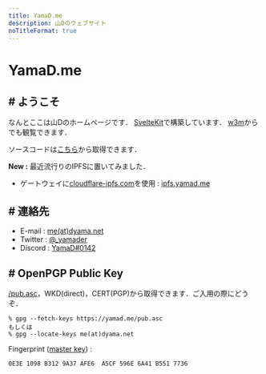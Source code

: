 ```yaml
---
title: YamaD.me
description: 山Dのウェブサイト
noTitleFormat: true
---
```


# YamaD.me

## # ようこそ

なんとここは山Dのホームページです．
[SvelteKit](https://kit.svelte.dev)で構築しています．
[w3m](http://w3m.sourceforge.net)からでも観覧できます．

ソースコードは<a href="/src.txz" rel="external">こちら</a>から取得できます．

**New :**
最近流行りのIPFSに置いてみました．

- ゲートウェイに[cloudflare-ipfs.com](https://www.cloudflare.com/distributed-web-gateway/)を使用
  : [ipfs.yamad.me](https://ipfs.yamad.me)

## # 連絡先

- E-mail  : <a href="https://me.dyama.net" target="_blank">me(at)dyama.net</a>
- Twitter : <a href="https://twitter.com/_yamader" target="_blank">@_yamader</a>
- Discord : <a href="https://discord.com/users/542656442876952586" target="_blank">YamaD#0142</a>

## # OpenPGP Public Key

<a href="/pub.asc" rel="external">/pub.asc</a>，WKD(direct)，CERT(PGP)から取得できます．ご入用の際にどうぞ．

```
% gpg --fetch-keys https://yamad.me/pub.asc
もしくは
% gpg --locate-keys me(at)dyama.net
```

Fingerprint ([master key](openpgp4fpr:0E3E1098B3129A37AFE6A5CF596E6A41B5517736)) :

```
0E3E 1098 B312 9A37 AFE6  A5CF 596E 6A41 B551 7736
```
